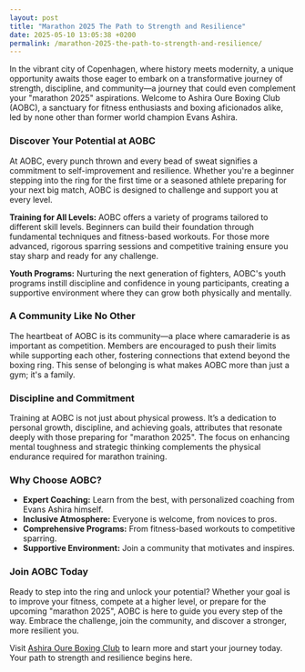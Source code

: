 ```yaml
---
layout: post
title: "Marathon 2025 The Path to Strength and Resilience"
date: 2025-05-10 13:05:38 +0200
permalink: /marathon-2025-the-path-to-strength-and-resilience/
---
```



In the vibrant city of Copenhagen, where history meets modernity, a unique opportunity awaits those eager to embark on a transformative journey of strength, discipline, and community—a journey that could even complement your "marathon 2025" aspirations. Welcome to Ashira Oure Boxing Club (AOBC), a sanctuary for fitness enthusiasts and boxing aficionados alike, led by none other than former world champion Evans Ashira.

### Discover Your Potential at AOBC

At AOBC, every punch thrown and every bead of sweat signifies a commitment to self-improvement and resilience. Whether you're a beginner stepping into the ring for the first time or a seasoned athlete preparing for your next big match, AOBC is designed to challenge and support you at every level. 

**Training for All Levels:** AOBC offers a variety of programs tailored to different skill levels. Beginners can build their foundation through fundamental techniques and fitness-based workouts. For those more advanced, rigorous sparring sessions and competitive training ensure you stay sharp and ready for any challenge.

**Youth Programs:** Nurturing the next generation of fighters, AOBC's youth programs instill discipline and confidence in young participants, creating a supportive environment where they can grow both physically and mentally.

### A Community Like No Other

The heartbeat of AOBC is its community—a place where camaraderie is as important as competition. Members are encouraged to push their limits while supporting each other, fostering connections that extend beyond the boxing ring. This sense of belonging is what makes AOBC more than just a gym; it's a family.

### Discipline and Commitment

Training at AOBC is not just about physical prowess. It’s a dedication to personal growth, discipline, and achieving goals, attributes that resonate deeply with those preparing for "marathon 2025". The focus on enhancing mental toughness and strategic thinking complements the physical endurance required for marathon training.

### Why Choose AOBC?

- **Expert Coaching:** Learn from the best, with personalized coaching from Evans Ashira himself.
- **Inclusive Atmosphere:** Everyone is welcome, from novices to pros.
- **Comprehensive Programs:** From fitness-based workouts to competitive sparring.
- **Supportive Environment:** Join a community that motivates and inspires.

### Join AOBC Today

Ready to step into the ring and unlock your potential? Whether your goal is to improve your fitness, compete at a higher level, or prepare for the upcoming "marathon 2025", AOBC is here to guide you every step of the way. Embrace the challenge, join the community, and discover a stronger, more resilient you.

Visit [Ashira Oure Boxing Club](https://www.ashiraoure.com/) to learn more and start your journey today. Your path to strength and resilience begins here.